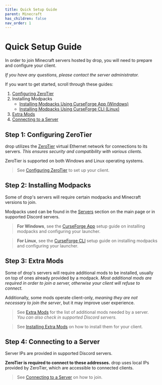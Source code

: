 ```yaml
---
title: Quick Setup Guide
parent: Minecraft
has_children: false
nav_order: 1
---
```


# Quick Setup Guide
In order to join Minecraft servers hosted by drop, you will need to prepare and configure your client.

*If you have any questions, please contact the server administrator.*

If you want to get started, scroll through these guides:
1. [Configuring ZeroTier](https://drop8k.github.io/docs/misc/zerotier.html)
2. Installing Modpacks
    - [Installing Modpacks Using CurseForge App (Windows)](https://drop8k.github.io/docs/minecraft/installation/windows.html)
    - [Installing Modpacks Using CurseForge CLI (Linux)](https://drop8k.github.io/docs/minecraft/installation/linux.html)
3. [Extra Mods](https://drop8k.github.io/docs/minecraft/extras/main.html)
4. [Connecting to a Server](https://drop8k.github.io/docs/minecraft/connect.html)

## Step 1: Configuring ZeroTier
drop utilizes the [ZeroTier](https://www.zerotier.com/) virtual Ethernet network for connections to its servers. *This ensures security and compatibility with various clients.*

ZeroTier is supported on both Windows and Linux operating systems.

> See [Configuring ZeroTier](https://drop8k.github.io/docs/misc/zerotier.html) to set up your client.

## Step 2: Installing Modpacks
Some of drop's servers will require certain modpacks and Minecraft versions to join.

Modpacks used can be found in the [Servers](https://drop8k.github.io/docs/minecraft/main.html#servers) section on the main page or in supported Discord servers.

> **For Windows**, see the [CurseForge App](https://drop8k.github.io/docs/minecraft/installation/windows.html) setup guide on installing modpacks and configuring your launcher.

> **For Linux**, see the [CurseForge CLI](https://drop8k.github.io/docs/minecraft/installation/linux.html) setup guide on installing modpacks and configuring your launcher.

## Step 3: Extra Mods
Some of drop's servers will require additional mods to be installed, usually on top of ones already provided by a modpack. *Most additional mods are required in order to join a server, otherwise your client will refuse to connect.*

Additionally, some mods operate client-only, *meaning they are not necessary to join the server*, but it may improve user experience.

> See [Extra Mods](https://drop8k.github.io/docs/minecraft/extras/main.html) for the list of additional mods needed by a server. *You can also check in supported Discord servers.*

> See [Installing Extra Mods](https://drop8k.github.io/docs/minecraft/extras/installation.html) on how to install them for your client.

## Step 4: Connecting to a Server
Server IPs are provided in supported Discord servers.

**ZeroTier is required to connect to these addresses.** drop uses local IPs provided by ZeroTier, which are accessible to connected clients.

> See [Connecting to a Server](https://drop8k.github.io/docs/minecraft/connect.html) on how to join.
